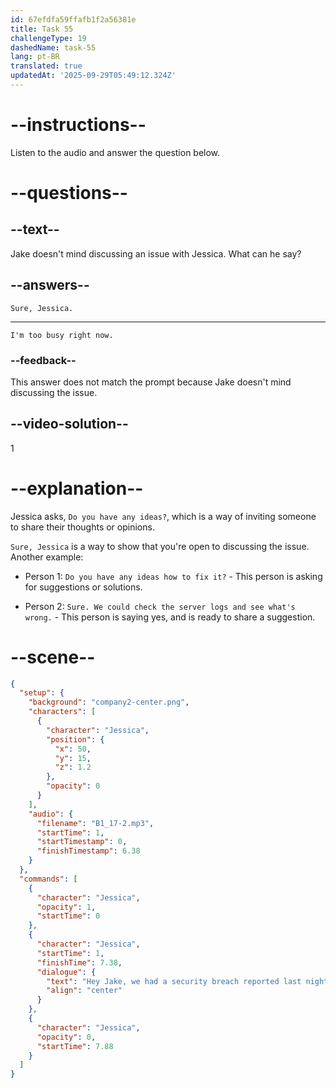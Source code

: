 ```yaml
---
id: 67efdfa59ffafb1f2a56381e
title: Task 55
challengeType: 19
dashedName: task-55
lang: pt-BR
translated: true
updatedAt: '2025-09-29T05:49:12.324Z'
---
```


<!-- (audio) Jessica: Hey Jake, we had a security breach reported last night. I wanted to discuss what might have caused it. Do you have any ideas? -->

<!-- SPEAKING -->

# --instructions--

Listen to the audio and answer the question below.

# --questions--

## --text--

Jake doesn't mind discussing an issue with Jessica. What can he say?

## --answers--

`Sure, Jessica.`

---

`I'm too busy right now.`

### --feedback--

This answer does not match the prompt because Jake doesn't mind discussing the issue.

## --video-solution--

1

# --explanation-- 

Jessica asks, `Do you have any ideas?`, which is a way of inviting someone to share their thoughts or opinions.

`Sure, Jessica` is a way to show that you're open to discussing the issue. Another example:

- Person 1: `Do you have any ideas how to fix it?` - This person is asking for suggestions or solutions.

- Person 2: `Sure. We could check the server logs and see what's wrong.` - This person is saying yes, and is ready to share a suggestion.

# --scene--

```json
{
  "setup": {
    "background": "company2-center.png",
    "characters": [
      {
        "character": "Jessica",
        "position": {
          "x": 50,
          "y": 15,
          "z": 1.2
        },
        "opacity": 0
      }
    ],
    "audio": {
      "filename": "B1_17-2.mp3",
      "startTime": 1,
      "startTimestamp": 0,
      "finishTimestamp": 6.38
    }
  },
  "commands": [
    {
      "character": "Jessica",
      "opacity": 1,
      "startTime": 0
    },
    {
      "character": "Jessica",
      "startTime": 1,
      "finishTime": 7.38,
      "dialogue": {
        "text": "Hey Jake, we had a security breach reported last night. I wanted to discuss what might have caused it. Do you have any ideas?",
        "align": "center"
      }
    },
    {
      "character": "Jessica",
      "opacity": 0,
      "startTime": 7.88
    }
  ]
}
```
